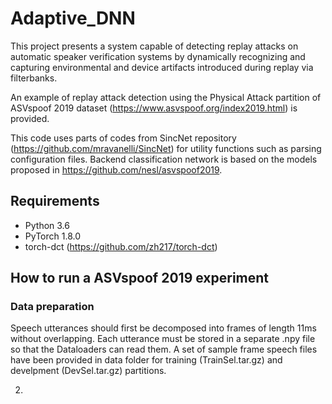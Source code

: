 # Adaptive_DNN

This project presents a system capable of detecting replay attacks on automatic speaker verification systems by dynamically recognizing and capturing environmental and device artifacts introduced during replay via filterbanks.

An example of replay attack detection using the Physical Attack partition of ASVspoof 2019 dataset (https://www.asvspoof.org/index2019.html) is provided. 

This code uses parts of codes from SincNet repository (https://github.com/mravanelli/SincNet) for utility functions such as parsing configuration files. 
Backend classification network is based on the models proposed in https://github.com/nesl/asvspoof2019.

## Requirements

* Python 3.6
* PyTorch 1.8.0
* torch-dct (https://github.com/zh217/torch-dct)

## How to run a ASVspoof 2019 experiment

### Data preparation

Speech utterances should first be decomposed into frames of length 11ms without overlapping. Each utterance must be stored in a separate .npy file so that the                Dataloaders can read them. A set of sample frame speech files have been provided in data folder for training (TrainSel.tar.gz) and develpment (DevSel.tar.gz) partitions. 

2. 

